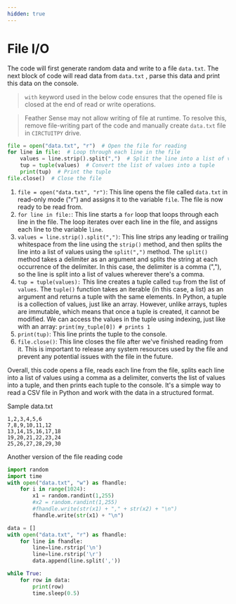 ```yaml
---
hidden: true
---
```


# File I/O

The code will first generate random data and write to a file `data.txt`. The next block of code will read data from `data.txt` , parse this data and print this data on the console.

> `with` keyword used in the below code ensures that the opened file is closed at the end of read or write operations.

> Feather Sense may not allow writing of file at runtime. To resolve this, remove file-writing part of the code and manually create `data.txt` file in `CIRCTUITPY` drive.

```python
file = open("data.txt", "r")  # Open the file for reading
for line in file:  # Loop through each line in the file
    values = line.strip().split(",")  # Split the line into a list of values
    tup = tuple(values)  # Convert the list of values into a tuple
    print(tup)  # Print the tuple
file.close()  # Close the file

```

1. `file = open("data.txt", "r")`: This line opens the file called `data.txt` in read-only mode ("r") and assigns it to the variable `file`. The file is now ready to be read from.
2. `for line in file:`: This line starts a `for` loop that loops through each line in the file. The loop iterates over each line in the file, and assigns each line to the variable `line`.
3. `values = line.strip().split(",")`: This line strips any leading or trailing whitespace from the line using the `strip()` method, and then splits the line into a list of values using the `split(",")` method. The `split()` method takes a delimiter as an argument and splits the string at each occurrence of the delimiter. In this case, the delimiter is a comma (","), so the line is split into a list of values wherever there's a comma.
4. `tup = tuple(values):` This line creates a tuple called `tup` from the list of `values`. The `tuple()` function takes an iterable (in this case, a list) as an argument and returns a tuple with the same elements. In Python, a tuple is a collection of values, just like an array. However, unlike arrays, tuples are immutable, which means that once a tuple is created, it cannot be modified. We can access the values in the tuple using indexing, just like with an array: `print(my_tuple[0]) # prints 1`
5. `print(tup)`: This line prints the tuple to the console.
6. `file.close()`: This line closes the file after we've finished reading from it. This is important to release any system resources used by the file and prevent any potential issues with the file in the future.

Overall, this code opens a file, reads each line from the file, splits each line into a list of values using a comma as a delimiter, converts the list of values into a tuple, and then prints each tuple to the console. It's a simple way to read a CSV file in Python and work with the data in a structured format.

Sample data.txt

```
1,2,3,4,5,6
7,8,9,10,11,12
13,14,15,16,17,18
19,20,21,22,23,24
25,26,27,28,29,30
```

Another version of the file reading code

```python
import random
import time
with open("data.txt", "w") as fhandle:
    for i in range(1024):
        x1 = random.randint(1,255)
        #x2 = random.randint(1,255)
        #fhandle.write(str(x1) + "," + str(x2) + "\n")
        fhandle.write(str(x1) + "\n")

data = []
with open("data.txt", "r") as fhandle:
    for line in fhandle:
        line=line.rstrip('\n')
        line=line.rstrip('\r')
        data.append(line.split(','))

while True:
    for row in data:
        print(row)
        time.sleep(0.5)
```
